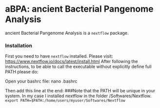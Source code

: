 # aBPA: ancient Bacterial Pangenome Analysis

ancient Bacterial Pangenome Analysis is a `nextflow` package.

### Installation
First you need to have `nextflow` installed. Please visit: https://www.nextflow.io/docs/latest/install.html
After following the instructions, to be able to call the executable without explicitly define full PATH please do:

Open your bashrc file:
nano .bashrc

Then add this line at the end: ###Note that the PATH will be unique in your system. In my case I installed nextflow in the folder /Softwares/Nextflow.
`export PATH=$PATH:/home/users/myuser/Softwares/Nextflow`


